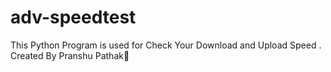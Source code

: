 # adv-speedtest
This Python Program is used for Check Your Download  and Upload Speed  . Created By Pranshu Pathak👾
